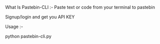 What Is Pastebin-CLI :-
Paste text or code from your terminal to pastebin

Signup/login and get you API KEY 

Usage :-

python pastebin-cli.py

